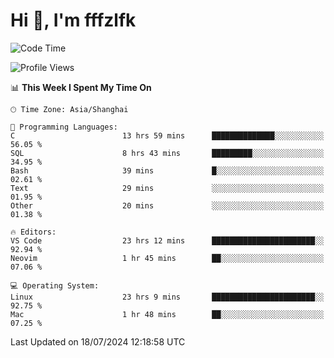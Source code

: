 # Hi 👋, I'm fffzlfk

<!--START_SECTION:waka-->
![Code Time](http://img.shields.io/badge/Code%20Time-791%20hrs%2058%20mins-blue)

![Profile Views](http://img.shields.io/badge/Profile%20Views-0-blue)

📊 **This Week I Spent My Time On** 

```text
🕑︎ Time Zone: Asia/Shanghai

💬 Programming Languages: 
C                        13 hrs 59 mins      ██████████████░░░░░░░░░░░   56.05 % 
SQL                      8 hrs 43 mins       █████████░░░░░░░░░░░░░░░░   34.95 % 
Bash                     39 mins             █░░░░░░░░░░░░░░░░░░░░░░░░   02.61 % 
Text                     29 mins             ░░░░░░░░░░░░░░░░░░░░░░░░░   01.95 % 
Other                    20 mins             ░░░░░░░░░░░░░░░░░░░░░░░░░   01.38 % 

🔥 Editors: 
VS Code                  23 hrs 12 mins      ███████████████████████░░   92.94 % 
Neovim                   1 hr 45 mins        ██░░░░░░░░░░░░░░░░░░░░░░░   07.06 % 

💻 Operating System: 
Linux                    23 hrs 9 mins       ███████████████████████░░   92.75 % 
Mac                      1 hr 48 mins        ██░░░░░░░░░░░░░░░░░░░░░░░   07.25 % 
```


 Last Updated on 18/07/2024 12:18:58 UTC
<!--END_SECTION:waka-->
